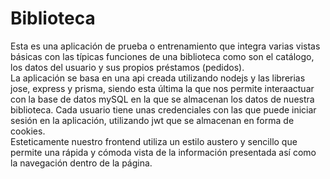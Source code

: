 # Biblioteca
Esta es una aplicación de prueba o entrenamiento que integra varias vistas básicas con las típicas funciones de una biblioteca como son el catálogo, los datos del usuario y sus propios préstamos (pedidos).<br>
La aplicación se basa en una api creada utilizando nodejs y las librerias jose, express y prisma, siendo esta última la que nos permite interaactuar con la base de datos mySQL en la que se almacenan los datos de nuestra biblioteca. Cada usuario tiene unas credenciales con las que puede iniciar sesión en la aplicación, utilizando jwt que se almacenan en forma de cookies.<br>
Esteticamente nuestro frontend utiliza un estilo austero y sencillo que permite una rápida y cómoda vista de la información presentada así como la navegación dentro de la página.